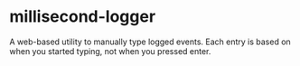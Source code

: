 # millisecond-logger
A web-based utility to manually type logged events.  Each entry is based on when you started typing, not when you pressed enter.
